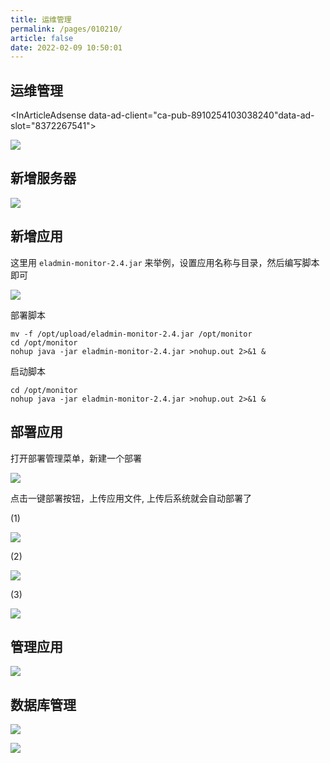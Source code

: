 ```yaml
---
title: 运维管理
permalink: /pages/010210/
article: false
date: 2022-02-09 10:50:01
---
```

## 运维管理

<InArticleAdsense data-ad-client="ca-pub-8910254103038240"data-ad-slot="8372267541"></InArticleAdsense>

![](/images/2022/20220530232842.jpg)

## 新增服务器

![](/images/2022/20220530232902.jpg)

## 新增应用

这里用 `eladmin-monitor-2.4.jar` 来举例，设置应用名称与目录，然后编写脚本即可

![](/images/2022/20220530232917.jpg)

部署脚本

```shell script
mv -f /opt/upload/eladmin-monitor-2.4.jar /opt/monitor
cd /opt/monitor
nohup java -jar eladmin-monitor-2.4.jar >nohup.out 2>&1 &
```

启动脚本
```shell script
cd /opt/monitor
nohup java -jar eladmin-monitor-2.4.jar >nohup.out 2>&1 &
```

## 部署应用

打开部署管理菜单，新建一个部署

![](/images/2022/20220530233006.jpg)

点击一键部署按钮，上传应用文件, 上传后系统就会自动部署了

(1)

![](/images/2022/20220530233021.jpg)

(2)

![](/images/2022/20220530233038.jpg)

(3)

![](/images/2022/20220530233103.jpg)

## 管理应用

![](/images/2022/20220530233118.jpg)

## 数据库管理

![](/images/2022/20220530233132.jpg)

![](/images/2022/20220530233200.jpg)

<Vssue :title="$title" />
